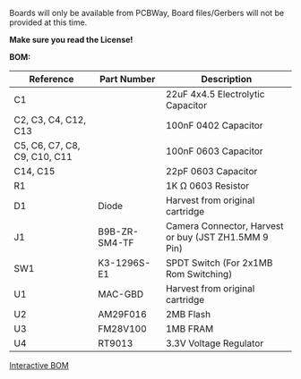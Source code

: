 Boards will only be available from PCBWay, Board files/Gerbers will not be provided at this time.

**Make sure you read the License!**

**BOM:**

| Reference | Part Number | Description |
|-|-|-|
| C1 |  | 22uF 4x4.5 Electrolytic Capacitor |
| C2, C3, C4, C12, C13 |  | 100nF 0402 Capacitor |
| C5, C6, C7, C8, C9, C10, C11 |  | 100nF 0603 Capacitor |
| C14, C15 |  | 22pF 0603 Capacitor |
| R1 |  | 1K Ω 0603 Resistor |
| D1 | Diode | Harvest from original cartridge |
| J1 | B9B-ZR-SM4-TF | Camera Connector, Harvest or buy (JST ZH1.5MM 9 Pin) |
| SW1 | K3-1296S-E1 | SPDT Switch (For 2x1MB Rom Switching) |
| U1 | MAC-GBD | Harvest from original cartridge |
| U2 | AM29F016 | 2MB Flash |
| U3 | FM28V100 | 1MB FRAM |
| U4 | RT9013 | 3.3V Voltage Regulator |


[Interactive BOM](https://martinrefseth.com/ibom/Game%20Boy%20Camera%20Flashcart)